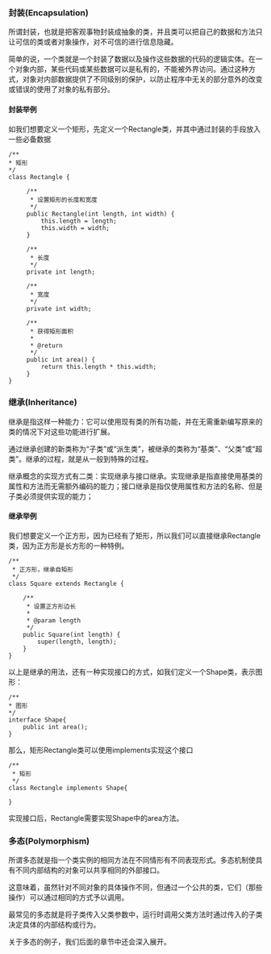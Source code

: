 

### 封装(Encapsulation)

所谓封装，也就是把客观事物封装成抽象的类，并且类可以把自己的数据和方法只让可信的类或者对象操作，对不可信的进行信息隐藏。

简单的说，一个类就是一个封装了数据以及操作这些数据的代码的逻辑实体。在一个对象内部，某些代码或某些数据可以是私有的，不能被外界访问。通过这种方式，对象对内部数据提供了不同级别的保护，以防止程序中无关的部分意外的改变或错误的使用了对象的私有部分。

#### 封装举例

如我们想要定义一个矩形，先定义一个Rectangle类，并其中通过封装的手段放入一些必备数据

    /**
    * 矩形
    */
    class Rectangle {
    
         /**
          * 设置矩形的长度和宽度
          */
         public Rectangle(int length, int width) {
             this.length = length;
             this.width = width;
         }
        
         /**
          * 长度
          */
         private int length;
        
         /**
          * 宽度
          */
         private int width;
        
         /**
          * 获得矩形面积
          *
          * @return
          */
         public int area() {
             return this.length * this.width;
         }
    }
         
### 继承(Inheritance)

继承是指这样一种能力：它可以使用现有类的所有功能，并在无需重新编写原来的类的情况下对这些功能进行扩展。

通过继承创建的新类称为“子类”或“派生类”，被继承的类称为“基类”、“父类”或“超类”。继承的过程，就是从一般到特殊的过程。

继承概念的实现方式有二类：实现继承与接口继承。实现继承是指直接使用基类的属性和方法而无需额外编码的能力；接口继承是指仅使用属性和方法的名称、但是子类必须提供实现的能力；

#### 继承举例

我们想要定义一个正方形，因为已经有了矩形，所以我们可以直接继承Rectangle类，因为正方形是长方形的一种特例。


    /**
     * 正方形，继承自矩形
     */
    class Square extends Rectangle {
    
        /**
         * 设置正方形边长
         *
         * @param length
         */
        public Square(int length) {
            super(length, length);
        }
    }
    

以上是继承的用法，还有一种实现接口的方式，如我们定义一个Shape类，表示图形：
    
    /**
    * 图形
    */
    interface Shape{
        public int area();
    }
    
        
那么，矩形Rectangle类可以使用implements实现这个接口
    
    /**
     * 矩形
     */
    class Rectangle implements Shape{
        
    }
    
实现接口后，Rectangle需要实现Shape中的area方法。


### 多态(Polymorphism)

所谓多态就是指一个类实例的相同方法在不同情形有不同表现形式。多态机制使具有不同内部结构的对象可以共享相同的外部接口。

这意味着，虽然针对不同对象的具体操作不同，但通过一个公共的类，它们（那些操作）可以通过相同的方式予以调用。

最常见的多态就是将子类传入父类参数中，运行时调用父类方法时通过传入的子类决定具体的内部结构或行为。

关于多态的例子，我们后面的章节中还会深入展开。